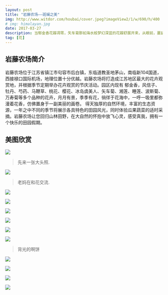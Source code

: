 ```yaml
---
layout: post
title: "岩藤农场——斑斓之美"
img: http://www.witdor.com/houbai/cover.jpeg?imageView2/1/w/690/h/400
# img: himalayan.jpg
date: 2017-03-27
description: 当郁金香花瓣凋零，矢车菊那如海水般梦幻深蓝的花瓣舒展开来，从眼前，蔓延到天边。 
tag: [花]
---
```

## 岩藤农场简介

岩藤农场位于江苏省镇江市句容市后白镇，东临道教圣地茅山，南临新104国道，西接禄口国际机场，地理位置十分优越。岩藤农场将打造成江苏地区最大的花卉观赏地，并根据季节定期举办花卉观赏的节庆活动。园区内现有 郁金香，风信子、牡丹、芍药、马鞭草、桃花、樱花、冰岛虞美人、矢车菊、湘莲、睡莲、波斯菊、万寿菊等多个品种的花卉，月月有景，季季有花，徜徉于花海中，一呼一吸里都弥漫着花香，仿佛置身于一副美丽的画卷。 得天独厚的自然环境，丰富的生态资源，一年之中不同的季节将展示各具特色的田园风光，同时体验瓜果蔬菜的适时采摘。岩藤农场让您回归山林田野，在大自然的怀抱中放飞心灵，感受真我，拥有一个快乐的田园假期。
## 美图欣赏
![](http://www.witdor.com/houbai/20160327_132350.jpg?imageView2/1/w/690/600)
> 先来一张大头照.

![](http://www.witdor.com/houbai/20160327_140312.jpg?imageView2/1/w/690/600)
> 老妈在和花交流.

![](http://www.witdor.com/houbai/20160327_135817.jpg?imageView2/1/w/690/600)

![](http://www.witdor.com/houbai/20160327_135009.jpg?imageView2/1/w/690/600)

![](http://www.witdor.com/houbai/20160327_112430.jpg?imageView2/1/w/690/600)

![](http://www.witdor.com/houbai/20160327_140248.jpg?imageView2/1/w/690/600)

![](http://www.witdor.com/houbai/20160327_140807.jpg?imageView2/1/w/690/600)

![](http://www.witdor.com/houbai/20160327_114421.jpg?imageView2/1/w/690/600)
> 背光的啊饼

![](http://www.witdor.com/houbai/20160327_131508.jpg?imageView2/1/w/690/600)

![](http://www.witdor.com/houbai/20160327_140302.jpg?imageView2/1/w/690/600)

![](http://www.witdor.com/houbai/20160327_113517.jpg?imageView2/1/w/690/600)

![](http://www.witdor.com/houbai/20160327_135832.jpg?imageView2/1/w/690/600)